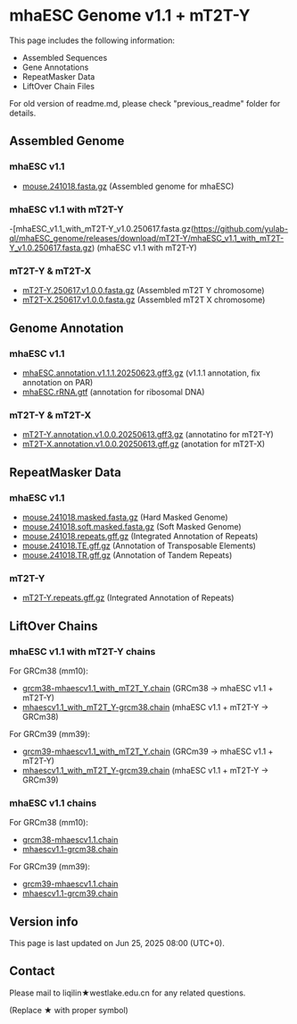 # mhaESC Genome v1.1 + mT2T-Y

This page includes the following information:

- Assembled Sequences
- Gene Annotations
- RepeatMasker Data
- LiftOver Chain Files

For old version of readme.md, please check "previous_readme" folder for details.

## Assembled Genome

### mhaESC v1.1

- [mouse.241018.fasta.gz](https://github.com/yulab-ql/mhaESC_genome/releases/download/upd_rmvector/mouse.241018.v1.1.0.combined.fasta.gz) (Assembled genome for mhaESC)

### mhaESC v1.1 with mT2T-Y

-[mhaESC_v1.1_with_mT2T-Y_v1.0.250617.fasta.gz(https://github.com/yulab-ql/mhaESC_genome/releases/download/mT2T-Y/mhaESC_v1.1_with_mT2T-Y_v1.0.250617.fasta.gz) (mhaESC v1.1 with mT2T-Y)

### mT2T-Y & mT2T-X

- [mT2T-Y.250617.v1.0.0.fasta.gz](https://github.com/yulab-ql/mhaESC_genome/releases/download/mT2T-Y/mT2T-Y.250617.v1.0.0.fasta.gz) (Assembled mT2T Y chromosome)
- [mT2T-X.250617.v1.0.0.fasta.gz](https://github.com/yulab-ql/mhaESC_genome/releases/download/mT2T-Y/mT2T-X.250617.v1.0.0.fasta.gz) (Assembled mT2T X chromosome)


## Genome Annotation

### mhaESC v1.1

- [mhaESC.annotation.v1.1.1.20250623.gff3.gz](https://github.com/yulab-ql/mhaESC_genome/releases/download/mT2T-Y/mhaESC.annotation.v1.1.1.20250623.gff3.gz) (v1.1.1 annotation, fix annotation on PAR)
- [mhaESC.rRNA.gtf](https://github.com/yulab-ql/mhaESC_genome/releases/download/upd_rmvector/mhaESC.rRNA.gtf) (annotation for ribosomal DNA)

### mT2T-Y & mT2T-X

- [mT2T-Y.annotation.v1.0.0.20250613.gff3.gz](https://github.com/yulab-ql/mhaESC_genome/releases/download/mT2T-Y/mT2T-Y.annotation.v1.0.0.20250613.gff3.gz) (annotatino for mT2T-Y)
- [mT2T-X.annotation.v1.0.0.20250613.gff.gz](https://github.com/yulab-ql/mhaESC_genome/releases/download/mT2T-Y/mT2T-X.annotation.v1.0.0.20250613.gff.gz) (anotation for mT2T-X)


## RepeatMasker Data

### mhaESC v1.1

- [mouse.241018.masked.fasta.gz](https://github.com/yulab-ql/mhaESC_genome/releases/download/upd_rmvector/mouse.241018.masked.fasta.gz) (Hard Masked Genome)
- [mouse.241018.soft.masked.fasta.gz](https://github.com/yulab-ql/mhaESC_genome/releases/download/upd_rmvector/mouse.241018.soft.masked.fasta.gz) (Soft Masked Genome)
- [mouse.241018.repeats.gff.gz](https://github.com/yulab-ql/mhaESC_genome/releases/download/upd_rmvector/mouse.241018.repeats.gff.gz) (Integrated Annotation of Repeats)
- [mouse.241018.TE.gff.gz](https://github.com/yulab-ql/mhaESC_genome/releases/download/upd_rmvector/mouse.241018.TE.gff.gz) (Annotation of Transposable Elements)
- [mouse.241018.TR.gff.gz](https://github.com/yulab-ql/mhaESC_genome/releases/download/upd_rmvector/mouse.241018.TR.gff.gz) (Annotation of Tandem Repeats)

### mT2T-Y

- [mT2T-Y.repeats.gff.gz](https://github.com/yulab-ql/mhaESC_genome/releases/download/mT2T-Y/mT2T-Y.repeats.gff.gz) (Integrated Annotation of Repeats)

## LiftOver Chains

### mhaESC v1.1 with mT2T-Y chains

For GRCm38 (mm10):

- [grcm38-mhaescv1.1_with_mT2T_Y.chain](https://github.com/yulab-ql/mhaESC_genome/releases/download/mT2T-Y/grcm38-mhaescv1.1_with_mT2T_Y.chain) (GRCm38 -> mhaESC v1.1 + mT2T-Y)
- [mhaescv1.1_with_mT2T_Y-grcm38.chain](https://github.com/yulab-ql/mhaESC_genome/releases/download/mT2T-Y/mhaescv1.1_with_mT2T_Y-grcm38.chain) (mhaESC v1.1 + mT2T-Y -> GRCm38)

For GRCm39 (mm39):

- [grcm39-mhaescv1.1_with_mT2T_Y.chain](https://github.com/yulab-ql/mhaESC_genome/releases/download/mT2T-Y/grcm39-mhaescv1.1_with_mT2T_Y.chain) (GRCm39 -> mhaESC v1.1 + mT2T-Y)
- [mhaescv1.1_with_mT2T_Y-grcm39.chain](https://github.com/yulab-ql/mhaESC_genome/releases/download/mT2T-Y/mhaescv1.1_with_mT2T_Y-grcm39.chain) (mhaESC v1.1 + mT2T-Y -> GRCm39)

### mhaESC v1.1 chains

For GRCm38 (mm10):
- [grcm38-mhaescv1.1.chain](https://github.com/yulab-ql/mhaESC_genome/releases/download/upd_rmvector/grcm38-mhaescv1.1.chain)
- [mhaescv1.1-grcm38.chain](https://github.com/yulab-ql/mhaESC_genome/releases/download/upd_rmvector/mhaescv1.1-grcm38.chain)

For GRCm39 (mm39):
- [grcm39-mhaescv1.1.chain](https://github.com/yulab-ql/mhaESC_genome/releases/download/upd_rmvector/grcm39-mhaescv1.1.chain)
- [mhaescv1.1-grcm39.chain](https://github.com/yulab-ql/mhaESC_genome/releases/download/upd_rmvector/mhaescv1.1-grcm39.chain)

## Version info

This page is last updated on Jun 25, 2025 08:00 (UTC+0).

## Contact

Please mail to liqilin★westlake.edu.cn for any related questions.

(Replace ★ with proper symbol)
